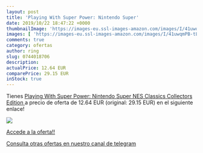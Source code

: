 ```yaml
---
layout: post
title: 'Playing With Super Power: Nintendo Super'
date: 2019/10/22 18:47:22 +0000
thumbnailImage: 'https://images-eu.ssl-images-amazon.com/images/I/41uwqmPB-tL._SL200_.jpg'
images: [ 'https://images-eu.ssl-images-amazon.com/images/I/41uwqmPB-tL._SL200_.jpg' ]
comments: true
category: ofertas
author: ring
slug: 0744018706
description:
actualPrice: 12.64 EUR
comparePrice: 29.15 EUR
inStock: true
---
```


Tienes [Playing With Super Power: Nintendo Super NES Classics  Collectors Edition ](https://www.amazon.com/dp/0744018706/?tag=redken08-20) a precio de oferta de 12.64 EUR (original: 29.15 EUR) en el siguiente enlace!

[![](https://images-eu.ssl-images-amazon.com/images/I/41uwqmPB-tL._SL200_.jpg)](https://www.amazon.com/dp/0744018706/?tag=redken08-20)

[Accede a la oferta!!](https://www.amazon.com/dp/0744018706/?tag=redken08-20)

[Consulta otras ofertas en nuestro canal de telegram](https://t.me/s/ofertas25)

